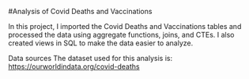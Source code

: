 #Analysis of Covid Deaths and Vaccinations


In this project, I imported the Covid Deaths and Vaccinations tables and processed the data using aggregate functions, joins, and CTEs. I also created views in SQL to make the data easier to analyze.

Data sources
The dataset used for this analysis is: https://ourworldindata.org/covid-deaths
